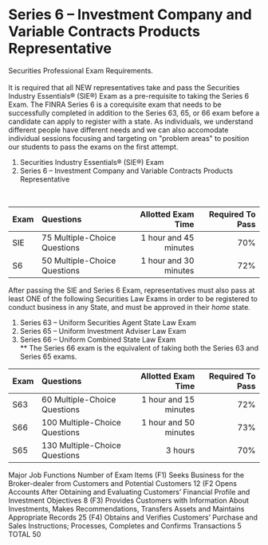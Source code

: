 # Series 6 – Investment Company and Variable Contracts Products Representative

Securities Professional Exam Requirements.</br></br>
It is required that all NEW representatives  take and pass the Securities Industry Essentials® (SIE®) Exam as a pre-requisite to taking the Series 6 Exam. The FINRA Series 6 is a corequisite exam that needs to be successfully completed in addition to the Series 63, 65, or 66 exam before a candidate can apply to register with a state. As individuals, we understand different people have different needs and we can also accomodate individual sessions focusing and targeting on "problem areas" to position our students to pass the exams on the first attempt.</br>

1. Securities Industry Essentials® (SIE®) Exam </br>
2. Series 6 –  Investment Company and Variable Contracts Products Representative</br>

</br>

| Exam    | Questions | Allotted Exam Time | Required To Pass |
| :-------- | :------- | -------: |-------: |
| SIE  | 75 Multiple-Choice Questions   | 1 hour and 45 minutes    | 70% |
| S6 | 50 Multiple-Choice Questions | 1 hour and 30 minutes   | 72% |

After passing the SIE and Series 6 Exam, representatives must also pass at least ONE of the following Securities Law Exams in order to be registered to conduct business in any State, and must be approved in their *home* state.

1. Series 63 – Uniform Securities Agent State Law Exam 
2. Series 65 – Uniform Investment Adviser Law Exam
3. Series 66 – Uniform Combined State Law Exam</br>
** The Series 66 exam is the equivalent of taking both the Series 63 and Series 65 exams.
   
| Exam    | Questions | Allotted Exam Time | Required To Pass |
| :-------- | :------- | -------: |-------: |
| S63    | 60 Multiple-Choice Questions    | 1 hour and 15 minutes    | 72% |
| S66    | 100 Multiple-Choice Questions   | 1 hour and 50 minutes    | 73% |
| S65    | 130 Multiple-Choice Questions    | 3 hours   | 70% |


Major Job Functions	Number of Exam Items
(F1) Seeks Business for the Broker-dealer from Customers and Potential Customers	12
(F2 Opens Accounts After Obtaining and Evaluating Customers’ Financial Profile and Investment Objectives	8
(F3) Provides Customers with Information About Investments, Makes Recommendations, Transfers Assets and Maintains Appropriate Records	25
(F4) Obtains and Verifies Customers’ Purchase and Sales Instructions; Processes, Completes and Confirms Transactions	5
TOTAL	50

